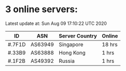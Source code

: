 # 3 online servers:

Latest update at: Sun Aug 09 17:10:22 UTC 2020

| ID | ASN | Server Country | Online |
| -- | --- | -------------- | ------ |
| #.7F1D | AS63949 | Singapore | 18 hrs |
| #.33B9 | AS63888 | Hong Kong | 1 hrs |
| #.1F2B | AS49392 | Russia | 1 hrs |


